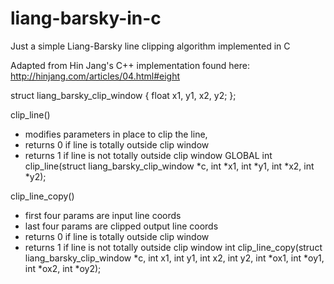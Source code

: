 liang-barsky-in-c
=================

Just a simple Liang-Barsky line clipping algorithm implemented in C

Adapted from Hin Jang's C++ implementation found here:
http://hinjang.com/articles/04.html#eight

struct liang_barsky_clip_window {
	float x1, y1, x2, y2;
};

clip_line()
 * modifies parameters in place to clip the line,
 * returns 0 if line is totally outside clip window
 * returns 1 if line is not totally outside clip window
GLOBAL int clip_line(struct liang_barsky_clip_window *c,
			int *x1, int *y1, int *x2,  int *y2);

clip_line_copy()
 * first four params are input line coords
 * last four params are clipped output line coords
 * returns 0 if line is totally outside clip window
 * returns 1 if line is not totally outside clip window
int clip_line_copy(struct liang_barsky_clip_window *c,
			int x1, int y1, int x2, int y2,
			int *ox1, int *oy1, int *ox2, int *oy2);

